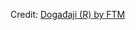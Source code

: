 <div id="observablehq-dogadjaji_header-a01d3012"></div>
<div id="observablehq-dogadjaji_plot-a01d3012"></div>
<p>Credit: <a href="https://observablehq.com/d/aa7fb7f01cf66d07">Događaji (R) by FTM</a></p>

<link rel="stylesheet" href="https://cdn.jsdelivr.net/npm/@observablehq/inspector@5/dist/inspector.css">
<script type="module">
import {Runtime, Inspector} from "https://cdn.jsdelivr.net/npm/@observablehq/runtime@5/dist/runtime.js";
import define from "https://api.observablehq.com/d/aa7fb7f01cf66d07.js?v=4";
new Runtime().module(define, name => {
  if (name === "dogadjaji_header") return new Inspector(document.querySelector("#observablehq-dogadjaji_header-a01d3012"));
  if (name === "dogadjaji_plot") return new Inspector(document.querySelector("#observablehq-dogadjaji_plot-a01d3012"));
});
</script>
